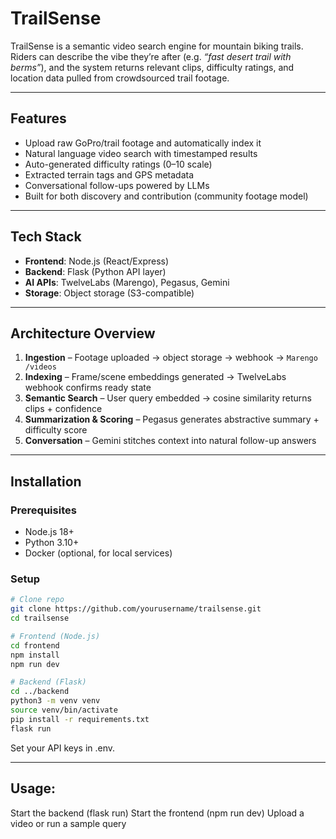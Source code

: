 # TrailSense

TrailSense is a semantic video search engine for mountain biking trails. Riders can describe the vibe they’re after (e.g. *“fast desert trail with berms”*), and the system returns relevant clips, difficulty ratings, and location data pulled from crowdsourced trail footage.

---

## Features

- Upload raw GoPro/trail footage and automatically index it  
- Natural language video search with timestamped results  
- Auto-generated difficulty ratings (0–10 scale)  
- Extracted terrain tags and GPS metadata  
- Conversational follow-ups powered by LLMs  
- Built for both discovery and contribution (community footage model)  

---

## Tech Stack

- **Frontend**: Node.js (React/Express)  
- **Backend**: Flask (Python API layer)  
- **AI APIs**: TwelveLabs (Marengo), Pegasus, Gemini  
- **Storage**: Object storage (S3-compatible)  

---

## Architecture Overview

1. **Ingestion** – Footage uploaded → object storage → webhook → `Marengo /videos`  
2. **Indexing** – Frame/scene embeddings generated → TwelveLabs webhook confirms ready state  
3. **Semantic Search** – User query embedded → cosine similarity returns clips + confidence  
4. **Summarization & Scoring** – Pegasus generates abstractive summary + difficulty score  
5. **Conversation** – Gemini stitches context into natural follow-up answers  

---

## Installation

### Prerequisites
- Node.js 18+  
- Python 3.10+  
- Docker (optional, for local services)  

### Setup

```bash
# Clone repo
git clone https://github.com/yourusername/trailsense.git
cd trailsense

# Frontend (Node.js)
cd frontend
npm install
npm run dev

# Backend (Flask)
cd ../backend
python3 -m venv venv
source venv/bin/activate
pip install -r requirements.txt
flask run
```

Set your API keys in .env.

---

## Usage:

Start the backend (flask run)
Start the frontend (npm run dev)
Upload a video or run a sample query

